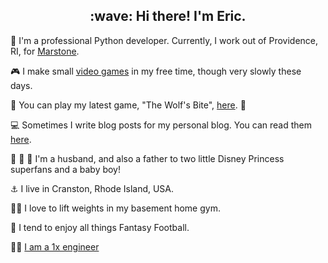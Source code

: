 <h2 align="center">:wave: Hi there! I'm Eric.</h2>

:snake: I'm a professional Python developer. Currently, I work out of Providence, RI, for [Marstone](https://www.marstone.com/).

:video_game: I make small [video games](https://ericbernier.com/games) in my free time, though very slowly these days.  

:wolf: You can play my latest game, "The Wolf's Bite", [here](https://store.steampowered.com/app/656040/The_Wolfs_Bite/). :pig:

:computer: Sometimes I write blog posts for my personal blog. You can read them [here](https://ericbernier.com/).

:girl: :girl: :boy: I'm a husband, and also a father to two little Disney Princess superfans and a baby boy! 

:anchor: I live in Cranston, Rhode Island, USA. 

:weight_lifting_man: I love to lift weights in my basement home gym. 

:football: I tend to enjoy all things Fantasy Football. 

:man_technologist: [I am a 1x engineer](https://1x.engineer/)
